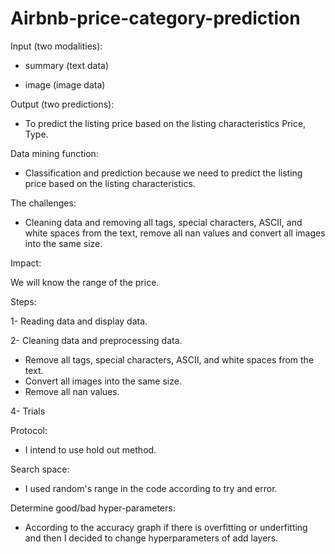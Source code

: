 # Airbnb-price-category-prediction

Input (two modalities):

- summary (text data)

- image (image data)

Output (two predictions): 

- To predict the listing price based on the listing characteristics Price, Type.

Data mining function:

- Classification and prediction because we need to predict the listing price based on the listing characteristics.

The challenges:

- Cleaning data and removing all tags, special characters, ASCII, and white spaces from the text, remove all nan values and convert all images into the same size.

Impact:

We will know the range of the price.

Steps:

1- Reading data and display data.

2- Cleaning data and preprocessing data.
   - Remove all tags, special characters, ASCII, and white spaces from the text.
   - Convert all images into the same size.
   - Remove all nan values.

4- Trials

Protocol:

- I intend to use hold out method.

Search space:

- I used random's range in the code according to try and error.

Determine good/bad hyper-parameters:

- According to the accuracy graph if there is overfitting or underfitting and then I decided to change hyperparameters of add layers.

